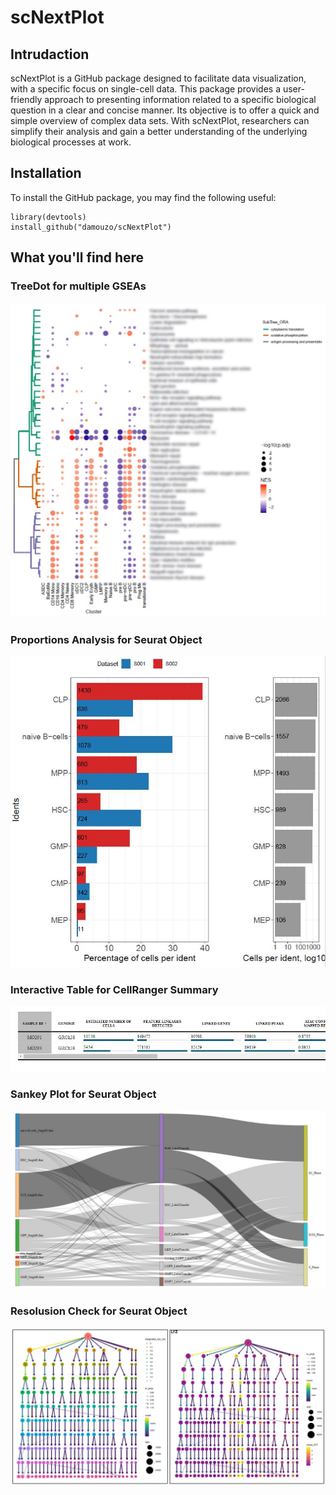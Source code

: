 # scNextPlot

## Intrudaction

scNextPlot is a GitHub package designed to facilitate data visualization, with a specific focus on single-cell data. This package provides a user-friendly approach to presenting information related to a specific biological question in a clear and concise manner. Its objective is to offer a quick and simple overview of complex data sets. With scNextPlot, researchers can simplify their analysis and gain a better understanding of the underlying biological processes at work.

## Installation
To install the GitHub package, you may find the following useful:

    library(devtools)
    install_github("damouzo/scNextPlot")

## What you'll find here

### TreeDot for multiple GSEAs
![My Image](plots/TreeDot.JPG)

### Proportions Analysis for Seurat Object
![My Image](plots/Proportions.JPG)

### Interactive Table for CellRanger Summary
![My Image](plots/SummaryCellRanger.JPG)

### Sankey Plot for Seurat Object
![My Image](plots/Sankey.JPG)

### Resolusion Check for Seurat Object
![My Image](plots/allres.JPG)
